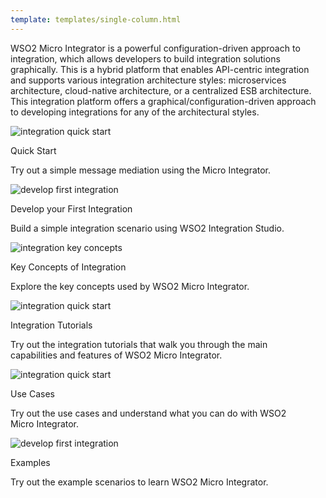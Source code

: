 ```yaml
---
template: templates/single-column.html
---
```


WSO2 Micro Integrator is a powerful configuration-driven approach to integration, which allows developers to build integration solutions graphically. This is a hybrid platform that enables API-centric integration and supports various integration architecture styles: microservices architecture, cloud-native architecture, or a centralized ESB architecture. This integration platform offers a graphical/configuration-driven approach to developing integrations for any of the architectural styles.


<div>
    <div class="content">
        <!-- card -->
        <div class="card img" onclick="location.href='{{base_path}}/get-started/integration-quick-start-guide';">
            <div class="line"></div>
            <div class="card-icon">
                <img src='{{base_path}}/assets/img/integrate/quick-start.png' alt="integration quick start" />
            </div>
            <div class="card-content" >
                <p class="title">Quick Start</p>
                <p class="hint">Try out a simple message mediation using the Micro Integrator.</p>
            </div>
        </div>
        <!-- end card -->
        <!-- card -->
        <div class="card img" onclick="location.href='{{base_path}}/integrate/develop/integration-development-kickstart';">
            <div class="line"></div>
            <div class="card-icon">
                <img src='{{base_path}}/assets/img/integrate/first-service.png' alt="develop first integration" />
            </div>
            <div class="card-content">
                <p class="title">Develop your First Integration</p>
                <p class="hint">Build a simple integration scenario using WSO2 Integration Studio.</p>
            </div>
        </div>
        <!-- end card -->
        <!-- card -->
        <div class="card img" onclick="location.href='{{base_path}}/integrate/integration-key-concepts';">
            <div class="line"></div>
            <div class="card-icon">
                <img src='{{base_path}}/assets/img/integrate/key-concepts.png' alt="integration key concepts" />
            </div>
            <div class="card-content">
                <p class="title">Key Concepts of Integration</p>
                <p class="hint">Explore the key concepts used by WSO2 Micro Integrator.</p>
            </div>
        </div>
        <!-- end card -->
    </div>
    <div class="content">
        <!-- card -->
        <div class="card img" onclick="location.href='{{base_path}}/learn/mi-overview/#integration-tutorials';">
            <div class="line"></div>
            <div class="card-icon">
                <img src='{{base_path}}/assets/img/integrate/quick-start.png' alt="integration quick start" />
            </div>
            <div class="card-content" >
                <p class="title">Integration Tutorials</p>
                <p class="hint">Try out the integration tutorials that walk you through the main </br>capabilities and features of WSO2 Micro Integrator.</p>
            </div>
        </div>
        <!-- end card -->
        <!-- card -->
        <div class="card img" onclick="location.href='{{base_path}}/learn/mi-overview/#integration-use-cases';">
            <div class="line"></div>
            <div class="card-icon">
                <img src='{{base_path}}/assets/img/integrate/quick-start.png' alt="integration quick start" />
            </div>
            <div class="card-content" >
                <p class="title">Use Cases</p>
                <p class="hint">Try out the use cases and understand what you can do with WSO2</br> Micro Integrator.</p>
            </div>
        </div>
        <!-- end card -->
        <!-- card -->
        <div class="card img" onclick="location.href='{{base_path}}/learn/mi-overview/#integration-examples';">
            <div class="line"></div>
            <div class="card-icon">
                <img src='{{base_path}}/assets/img/integrate/quick-start.png' alt="develop first integration" />
            </div>
            <div class="card-content">
                <p class="title">Examples</p>
                <p class="hint">Try out the example scenarios to learn WSO2 Micro Integrator.</p>
            </div>
        </div>
        <!-- end card -->
    </div>
</div>
